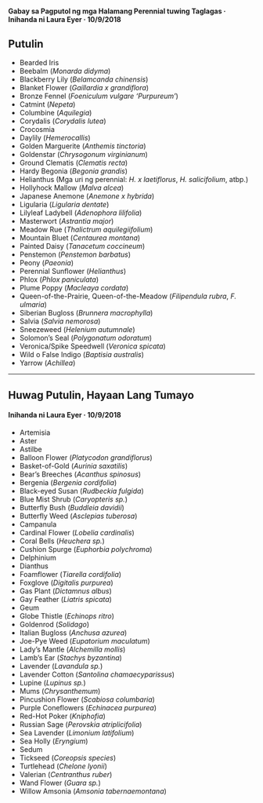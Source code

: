 #### Gabay sa Pagputol ng mga Halamang Perennial tuwing Taglagas · Inihanda ni Laura Eyer · 10/9/2018

## Putulin

- Bearded Iris
- Beebalm (*Monarda didyma*)
- Blackberry Lily (*Belamcanda chinensis*)
- Blanket Flower (*Gaillardia x grandiflora*)
- Bronze Fennel (*Foeniculum vulgare ‘Purpureum’*)
- Catmint (*Nepeta*)
- Columbine (*Aquilegia*)
- Corydalis (*Corydalis lutea*)
- Crocosmia
- Daylily (*Hemerocallis*)
- Golden Marguerite (*Anthemis tinctoria*)
- Goldenstar (*Chrysogonum virginianum*)
- Ground Clematis (*Clematis recta*)
- Hardy Begonia (*Begonia grandis*)
- Helianthus (Mga uri ng perennial: *H. x laetiflorus*, *H. salicifolium*, atbp.)
- Hollyhock Mallow (*Malva alcea*)
- Japanese Anemone (*Anemone x hybrida*)
- Ligularia (*Ligularia dentate*)
- Lilyleaf Ladybell (*Adenophora lilifolia*)
- Masterwort (*Astrantia major*)
- Meadow Rue (*Thalictrum aquilegiifolium*)
- Mountain Bluet (*Centaurea montana*)
- Painted Daisy (*Tanacetum coccineum*)
- Penstemon (*Penstemon barbatus*)
- Peony (*Paeonia*)
- Perennial Sunflower (*Helianthus*)
- Phlox (*Phlox paniculata*)
- Plume Poppy (*Macleaya cordata*)
- Queen-of-the-Prairie, Queen-of-the-Meadow (*Filipendula rubra*, *F. ulmaria*)
- Siberian Bugloss (*Brunnera macrophylla*)
- Salvia (*Salvia nemorosa*)
- Sneezeweed (*Helenium autumnale*)
- Solomon’s Seal (*Polygonatum odoratum*)
- Veronica/Spike Speedwell (*Veronica spicata*)
- Wild o False Indigo (*Baptisia australis*)
- Yarrow (*Achillea*)

---

## Huwag Putulin, Hayaan Lang Tumayo

#### Inihanda ni Laura Eyer · 10/9/2018

- Artemisia
- Aster
- Astilbe
- Balloon Flower (*Platycodon grandiflorus*)
- Basket-of-Gold (*Aurinia saxatilis*)
- Bear’s Breeches (*Acanthus spinosus*)
- Bergenia (*Bergenia cordifolia*)
- Black-eyed Susan (*Rudbeckia fulgida*)
- Blue Mist Shrub (*Caryopteris sp.*)
- Butterfly Bush (*Buddleia davidii*)
- Butterfly Weed (*Asclepias tuberosa*)
- Campanula
- Cardinal Flower (*Lobelia cardinalis*)
- Coral Bells (*Heuchera sp.*)
- Cushion Spurge (*Euphorbia polychroma*)
- Delphinium
- Dianthus
- Foamflower (*Tiarella cordifolia*)
- Foxglove (*Digitalis purpurea*)
- Gas Plant (*Dictamnus albus*)
- Gay Feather (*Liatris spicata*)
- Geum
- Globe Thistle (*Echinops ritro*)
- Goldenrod (*Solidago*)
- Italian Bugloss (*Anchusa azurea*)
- Joe-Pye Weed (*Eupatorium maculatum*)
- Lady’s Mantle (*Alchemilla mollis*)
- Lamb’s Ear (*Stachys byzantina*)
- Lavender (*Lavandula sp.*)
- Lavender Cotton (*Santolina chamaecyparissus*)
- Lupine (*Lupinus sp.*)
- Mums (*Chrysanthemum*)
- Pincushion Flower (*Scabiosa columbaria*)
- Purple Coneflowers (*Echinacea purpurea*)
- Red-Hot Poker (*Kniphofia*)
- Russian Sage (*Perovskia atriplicifolia*)
- Sea Lavender (*Limonium latifolium*)
- Sea Holly (*Eryngium*)
- Sedum
- Tickseed (*Coreopsis species*)
- Turtlehead (*Chelone lyonii*)
- Valerian (*Centranthus ruber*)
- Wand Flower (*Guara sp.*)
- Willow Amsonia (*Amsonia tabernaemontana*)